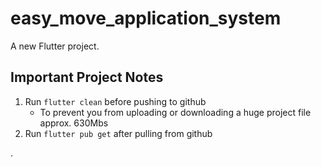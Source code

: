 # easy_move_application_system

A new Flutter project.

## Important Project Notes

1. Run `flutter clean` before pushing to github
    - To prevent you from uploading or downloading a huge project file approx. 630Mbs
2. Run `flutter pub get` after pulling from github

.
